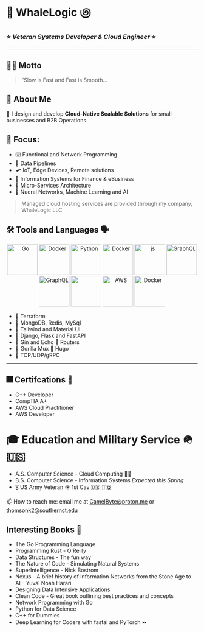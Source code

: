 # 🐋 WhaleLogic ಄

### ⭐ *Veteran Systems Developer & Cloud Engineer* ⭐  

---

## 🐻‍❄️ Motto  
> “Slow is Fast and Fast is Smooth...



## 🌊 About Me  

🦉 I design and develop **Cloud-Native Scalable Solutions** for small businesses and B2B Operations.

## 🔎 Focus: 

- ⌨️ Functional and Network Programming 
- 🧪 Data Pipelines
- 🛩️ IoT, Edge Devices, Remote solutions
- 📰 Information Systems for Finance & eBusiness 
- 🫧 Micro-Services Architecture 
- 🧠 Nueral Networks, Machine Learning and AI

> Managed cloud hosting services are provided through my company, WhaleLogic LLC

## 🛠️ Tools and Languages 🗣️


<p align="center">
  <img src="https://cdn.jsdelivr.net/gh/devicons/devicon@latest/icons/go/go-original-wordmark.svg" width="80" height="80" alt="Go"/>
  <img src="https://cdn.jsdelivr.net/gh/devicons/devicon@latest/icons/linux/linux-original.svg" width="80" height="80" alt="Docker"/>
  <img src="https://cdn.jsdelivr.net/gh/devicons/devicon@latest/icons/python/python-original-wordmark.svg" width="80" height="80" alt="Python"/>      
  <img src="https://cdn.jsdelivr.net/gh/devicons/devicon@latest/icons/docker/docker-original-wordmark.svg" width="80" height="80" alt="Docker"/>
  <img src="https://cdn.jsdelivr.net/gh/devicons/devicon@latest/icons/ansible/ansible-original-wordmark.svg" width="80" height="80" alt="js"/>         
  <img src="https://cdn.jsdelivr.net/gh/devicons/devicon@latest/icons/graphql/graphql-plain-wordmark.svg" width="80" height="80" alt="GraphQL" />
  <img src="https://cdn.jsdelivr.net/gh/devicons/devicon@latest/icons/hugo/hugo-original-wordmark.svg" width="80" height="80" alt="GraphQL" />
  <img src="https://cdn.jsdelivr.net/gh/devicons/devicon@latest/icons/googlecloud/googlecloud-original-wordmark.svg" width="80" height="80"/>
  <img src="https://cdn.jsdelivr.net/gh/devicons/devicon@latest/icons/amazonwebservices/amazonwebservices-plain-wordmark.svg" width="80" height="80" alt="AWS"/>
  <img src="https://cdn.jsdelivr.net/gh/devicons/devicon@latest/icons/vuejs/vuejs-original-wordmark.svg" width="80" height="80" alt="Docker"/>
</p>


- 🦤 Terraform
- 🐫 MongoDB, Redis, MySql
- 🐝 Tailwind and Material UI
- 🐌 Django, Flask and FastAPI
- 🍋 Gin and Echo 🦘 Routers
- 🦍 Gorilla Mux 🦩 Hugo
- 🧬 TCP/UDP/gRPC 

---

  
## 🎆 Certifcations 🥇

<ul>
        <li>C++ Developer</li>
        <li>CompTIA A+</li>
        <li>AWS Cloud Practitioner</li>
        <li>AWS Developer</li>
</ul>

# 🎓 Education and Military Service 🪖 🇺🇸


<ul>
        <li> A.S. Computer Science - Cloud Computing 👨‍🎓 </li>    
        <li>B.S. Computer Science - Information Systems <em>Expected this Spring</em></li>
        <li>🎖️ US Army Veteran 🪖 1st Cav 🇺🇸 🇮🇶 </li>
</ul>

📫 How to reach me: email me at CamelByte@proton.me or thomsonk2@southernct.edu

## Interesting Books 📗

- The Go Programming Language 
- Programming Rust - O'Reilly
- Data Structures - The fun way
- The Nature of Code - Simulating Natural Systems
- SuperIntelligence - Nick Bostrom 
- Nexus - A brief history of Information Networks from the Stone Age to AI - Yuval Noah Harari
- Designing Data Intensive Applications
- Clean Code - Great book outlining best practices and concepts
- Network Programming with Go
- Python for Data Science
- C++ for Dummies
- Deep Learning for Coders with fastai and PyTorch ⏩ 
